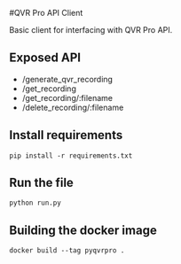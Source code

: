 #QVR Pro API Client

Basic client for interfacing with QVR Pro API.

## Exposed API
 - /generate_qvr_recording
 - /get_recording
 - /get_recording/:filename
 - /delete_recording/:filename

## Install requirements
`pip install -r requirements.txt`

## Run the file
`python run.py`


## Building the docker image
`docker build --tag pyqvrpro .`

